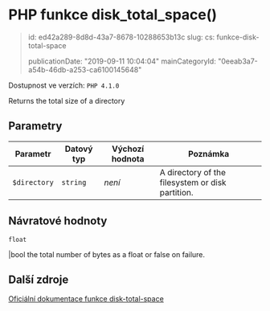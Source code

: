 PHP funkce disk_total_space()
=============================

> id: ed42a289-8d8d-43a7-8678-10288653b13c
> slug:
> 	cs: funkce-disk-total-space
>
> publicationDate: "2019-09-11 10:04:04"
> mainCategoryId: "0eeab3a7-a54b-46db-a253-ca6100145648"

Dostupnost ve verzích: `PHP 4.1.0`

Returns the total size of a directory


Parametry
--------------

| Parametr | Datový typ | Výchozí hodnota | Poznámka |
|-----|-----|-----|-----|
| `$directory` | `string` | *není* | A directory of the filesystem or disk partition. |


Návratové hodnoty
----------------

`float`

|bool the total number of bytes as a float
or false on failure.

Další zdroje
------------

[Oficiální dokumentace funkce disk-total-space](https://www.php.net/manual/en/function.disk-total-space.php)
